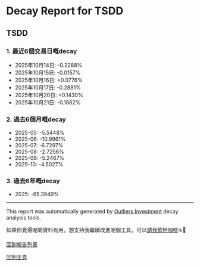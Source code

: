 # Decay Report for TSDD

## TSDD

### 1. 最近6個交易日嘅decay

- 2025年10月14日: -0.2288%
- 2025年10月15日: -0.0157%
- 2025年10月16日: +0.0776%
- 2025年10月17日: -0.2881%
- 2025年10月20日: +0.1430%
- 2025年10月21日: -0.1882%

### 2. 過去6個月嘅decay

- 2025-05: -5.5448%
- 2025-06: -10.9961%
- 2025-07: -6.7297%
- 2025-08: -2.7256%
- 2025-09: -5.2467%
- 2025-10: -4.5027%

### 3. 過去6年嘅decay

- 2025: -65.3949%

------------------------------
This report was automatically generated by [Outliers Investment](https://outliersecon.github.io/Outliers-Investment/) decay analysis tools.

如果你覺得呢啲資料有用，想支持我繼續改進呢個工具，可以[請我飲杯咖啡](https://buymeacoffee.com/outliersecon)☕🙏

[回到報告列表](https://outliersecon.github.io/Outliers-Investment/reports/reports_public)

[回到主頁](https://outliersecon.github.io/Outliers-Investment/)